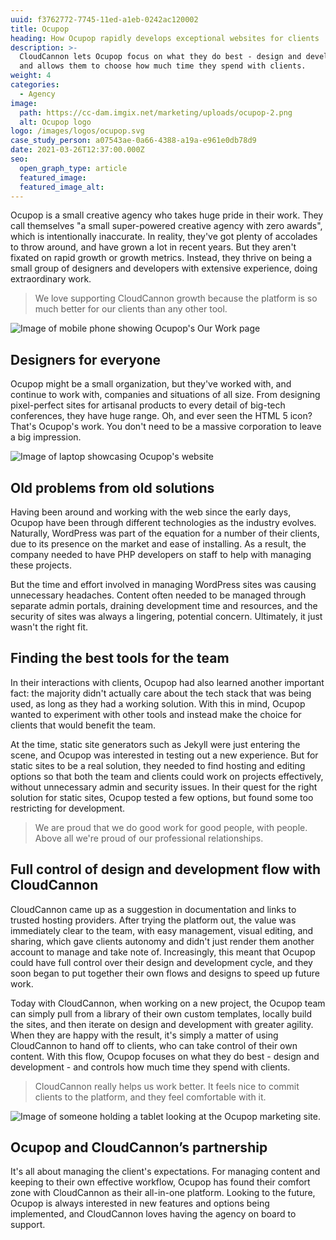 ```yaml
---
uuid: f3762772-7745-11ed-a1eb-0242ac120002
title: Ocupop
heading: How Ocupop rapidly develops exceptional websites for clients
description: >-
  CloudCannon lets Ocupop focus on what they do best - design and development -
  and allows them to choose how much time they spend with clients.
weight: 4
categories:
  - Agency
image: 
  path: https://cc-dam.imgix.net/marketing/uploads/ocupop-2.png
  alt: Ocupop logo
logo: /images/logos/ocupop.svg
case_study_person: a07543ae-0a66-4388-a19a-e961e0db78d9
date: 2021-03-26T12:37:00.000Z
seo:
  open_graph_type: article
  featured_image:
  featured_image_alt:
---
```

Ocupop is a small creative agency who takes huge pride in their work. They
call themselves "a small super-powered creative agency with zero awards",
which is intentionally inaccurate. In reality, they've got plenty of
accolades to throw around, and have grown a lot in recent years. But they
aren't fixated on rapid growth or growth metrics. Instead, they thrive on
being a small group of designers and developers with extensive experience,
doing extraordinary work.

> We love supporting CloudCannon growth because the platform is so much better for our clients than any other tool.

![Image of mobile phone showing Ocupop's Our Work page](https://cc-dam.imgix.net/marketing/uploads/ocupop-scene.png)

## Designers for everyone

Ocupop might be a small organization, but they've worked with, and
continue to work with, companies and situations of all size. From
designing pixel-perfect sites for artisanal products to every detail of
big-tech conferences, they have huge range. Oh, and ever seen the HTML 5
icon? That's Ocupop's work. You don't need to be a massive corporation to
leave a big impression.

![Image of laptop showcasing Ocupop's website](https://cc-dam.imgix.net/marketing/uploads/ocupop-scene-2.png)

## Old problems from old solutions

Having been around and working with the web since the early days, Ocupop
have been through different technologies as the industry evolves.
Naturally, WordPress was part of the equation for a number of their
clients, due to its presence on the market and ease of installing. As a
result, the company needed to have PHP developers on staff to help with
managing these projects.


But the time and effort involved in managing WordPress sites was causing
unnecessary headaches. Content often needed to be managed through separate
admin portals, draining development time and resources, and the security
of sites was always a lingering, potential concern. Ultimately, it just
wasn't the right fit.

## Finding the best tools for the team

In their interactions with clients, Ocupop had also learned another
important fact: the majority didn't actually care about the tech stack
that was being used, as long as they had a working solution. With this in
mind, Ocupop wanted to experiment with other tools and instead make the
choice for clients that would benefit the team.


At the time, static site generators such as Jekyll were just entering the
scene, and Ocupop was interested in testing out a new experience. But for
static sites to be a real solution, they needed to find hosting and
editing options so that both the team and clients could work on projects
effectively, without unnecessary admin and security issues. In their quest
for the right solution for static sites, Ocupop tested a few options, but
found some too restricting for development.

> We are proud that we do good work for good people, with people. Above all we're proud of our professional relationships.

## Full control of design and development flow with CloudCannon

CloudCannon came up as a suggestion in documentation and links to trusted
hosting providers. After trying the platform out, the value was
immediately clear to the team, with easy management, visual editing, and
sharing, which gave clients autonomy and didn't just render them another
account to manage and take note of. Increasingly, this meant that Ocupop
could have full control over their design and development cycle, and they
soon began to put together their own flows and designs to speed up future
work.

Today with CloudCannon, when working on a new project, the Ocupop team can
simply pull from a library of their own custom templates, locally build
the sites, and then iterate on design and development with greater
agility. When they are happy with the result, it's simply a matter of
using CloudCannon to hand off to clients, who can take control of their
own content. With this flow, Ocupop focuses on what they do best - design
and development - and controls how much time they spend with clients.

> CloudCannon really helps us work better. It feels nice to commit clients to the platform, and they feel comfortable with it.

![Image of someone holding a tablet looking at the Ocupop marketing site.](https://cc-dam.imgix.net/marketing/uploads/ocupop-scene3.png)

## Ocupop and CloudCannon’s partnership

It's all about managing the client's expectations. For managing content
and keeping to their own effective workflow, Ocupop has found their
comfort zone with CloudCannon as their all-in-one platform. Looking to the
future, Ocupop is always interested in new features and options being
implemented, and CloudCannon loves having the agency on board to support.